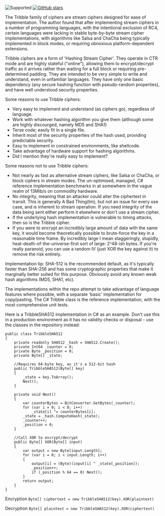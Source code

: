 ![Supported](https://img.shields.io/badge/supported-yes-brightgreen)
[![GitHub stars](https://img.shields.io/github/stars/Rushyo/VindicateTool.svg?style=social&label=Star&maxAge=2592000)](https://GitHub.com/Rushyo/complexkspinstaller/stargazers/)

The Tribble family of ciphers are stream ciphers designed for ease of implementation. The author found that after implementing stream ciphers in a number of programming languages, with the intentional exclusion of RC4, certain languages were lacking in stable byte-by-byte stream cipher implementations, with algorithms like Salsa and ChaCha being typically implemented in block modes, or requiring obnoxious platform-dependent extensions.

Tribble ciphers are a form of 'Hashing Stream Cipher'. They operate in CTR mode and are highly stateful ("online"), allowing them to encrypt/decrypt traffic as it arrives rather than waiting for a full block or requiring pre-determined padding. They are intended to be very simple to write and understand, even in unfamiliar languages. They have only one basic dependency (any secure hashing function with pseudo-random properties), and have well understood security properties.

Some reasons to use Tribble ciphers:

* Very easy to implement and understand (as ciphers go), regardless of language.
* Work with whatever hashing algorithm you give them (although some are highly discourged, namely MD5 and SHA1)
* Terse code; easily fit in a single file.
* Inherit most of the security properties of the hash used, providing predictable security.
* Easy to implement in constrained environments, like shellcode.
* Take advantage of hardware support for hashing algorithms.
* Did I mention they're really easy to implement?

Some reasons not to use Tribble ciphers:

* Not nearly as fast as alternative stream ciphers, like Salsa or ChaCha, or block ciphers in stream modes. The un-optimised, managed, C# reference implementation benchmarks in at somewhere in the vague realm of 13Mib/s on commodity hardware.
* No integrity, meaning that an attacker could alter the ciphertext in transit. This is generally A Bad Thing(tm), but not an issue for every use case, and is inherent to stream operation. If you need integrity of the data being sent either perform it elsewhere or don't use a stream cipher.
* If the underlying hash implementation is vulnerable to timing attacks, then so is the Tribble cipher.
* If you were to encrypt an incredibly large amount of data with the same key, it would become theoretically possible to brute-force the key in a reasonable time frame. By incredibly large I mean staggeringly, stupidly, heat-death-of-the-universe-first sort of large: 2^48-ish bytes. If you're really paranoid, you can use a random IV (just XOR the key against it) to remove the risk entirely.

Implementation tip: SHA-512 is the recommended default, as it's typically faster than SHA-256 and has some cryptographic properties that make it marginally better suited for this purpose. Obviously avoid any known weak hash algorithms (MD5, SHA1, etc).

The implementations within the repo attempt to take advantage of language features where possible, with a separate 'basic' implementation for copy/pasting. The C# Tribble class is the reference implementation, with the most comprehensive unit tests.

Here is a TribbleSHA512 implementation in C# as an example. Don't use this in a production environment as it has no validity checks or disposal - use the classes in the repository instead:

```
public class TribbleSHA512
{
	private readonly SHA512 _hash = SHA512.Create();
	private Int64 _counter = 0;
	private Byte _position = 0;
	private Byte[] _state;

	//Requires 64-byte key, as it's a 512-bit hash
	public TribbleSHA512(Byte[] key)
	{
		_state = key.ToArray();
		Next();
	}

	private void Next()
	{
		var counterBytes = BitConverter.GetBytes(_counter);
		for (var i = 0; i < 8; i++)
			_state[i] ^= counterBytes[i];
		_state = _hash.ComputeHash(_state);
		_counter++;
		_position = 0;
	}

	//Call XOR to encrypt/decrypt
	public Byte[] XOR(Byte[] input)
	{
		var output = new Byte[input.Length];
		for (var i = 0; i < input.Length; i++)
		{
			output[i] = (Byte)(input[i] ^ _state[_position]);
			_position++;
			if (_position % 64 == 0) Next();
		}
		return output;
	}
}
```

Encryption
```Byte[] ciphertext = new TribbleSHA512(key).XOR(plaintext)```

Decryption
```Byte[] plaintext = new TribbleSHA512(key).XOR(ciphertext)```
